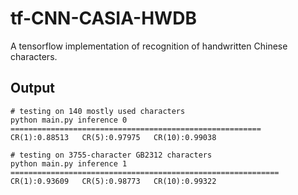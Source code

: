 # tf-CNN-CASIA-HWDB

A tensorflow implementation of recognition of handwritten Chinese characters.

## Output
```
# testing on 140 mostly used characters
python main.py inference 0
========================================================
CR(1):0.88513	CR(5):0.97975	CR(10):0.99038

# testing on 3755-character GB2312 characters
python main.py inference 1
============================================================
CR(1):0.93609	CR(5):0.98773	CR(10):0.99322
```
